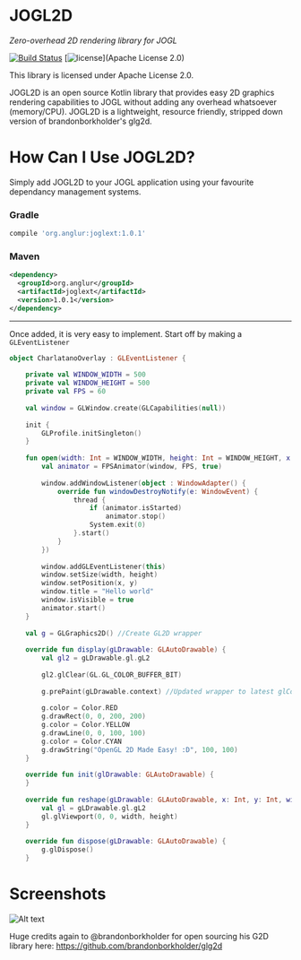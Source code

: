 # JOGL2D
_Zero-overhead 2D rendering library for JOGL_

[![Build Status](https://travis-ci.org/Jonatino/JOGL2D.svg?branch=master)](https://travis-ci.org/Jonatino/JOGL2D)
[![license](https://img.shields.io/github/license/Jonatino/JOGL2D.svg)](Apache License 2.0)

This library is licensed under Apache License 2.0.


JOGL2D is an open source Kotlin library that provides easy 2D graphics rendering capabilities to JOGL without adding any overhead whatsoever (memory/CPU).
JOGL2D is a lightweight, resource friendly, stripped down version of brandonborkholder's glg2d.

# How Can I Use JOGL2D?
Simply add JOGL2D to your JOGL application using your favourite dependancy management systems.

### Gradle
```groovy
compile 'org.anglur:joglext:1.0.1'
```

### Maven
```xml
<dependency>
  <groupId>org.anglur</groupId>
  <artifactId>joglext</artifactId>
  <version>1.0.1</version>
</dependency>
```

---


Once added, it is very easy to implement. Start off by making a `GLEventListener`
```kotlin
object CharlatanoOverlay : GLEventListener {
    
    private val WINDOW_WIDTH = 500
    private val WINDOW_HEIGHT = 500
    private val FPS = 60
    
    val window = GLWindow.create(GLCapabilities(null))
    
    init {
        GLProfile.initSingleton()
    }
    
    fun open(width: Int = WINDOW_WIDTH, height: Int = WINDOW_HEIGHT, x: Int = 100, y: Int = 1000) {
        val animator = FPSAnimator(window, FPS, true)
        
        window.addWindowListener(object : WindowAdapter() {
            override fun windowDestroyNotify(e: WindowEvent) {
                thread {
                    if (animator.isStarted)
                        animator.stop()
                    System.exit(0)
                }.start()
            }
        })
        
        window.addGLEventListener(this)
        window.setSize(width, height)
        window.setPosition(x, y)
        window.title = "Hello world"
        window.isVisible = true
        animator.start()
    }
    
    val g = GLGraphics2D() //Create GL2D wrapper
    
    override fun display(gLDrawable: GLAutoDrawable) {
        val gl2 = gLDrawable.gl.gL2
        
        gl2.glClear(GL.GL_COLOR_BUFFER_BIT)
        
        g.prePaint(gLDrawable.context) //Updated wrapper to latest glContext
        
        g.color = Color.RED
        g.drawRect(0, 0, 200, 200)
        g.color = Color.YELLOW
        g.drawLine(0, 0, 100, 100)
        g.color = Color.CYAN
        g.drawString("OpenGL 2D Made Easy! :D", 100, 100)
    }
    
    override fun init(glDrawable: GLAutoDrawable) {
    }
    
    override fun reshape(gLDrawable: GLAutoDrawable, x: Int, y: Int, width: Int, height: Int) {
        val gl = gLDrawable.gl.gL2
        gl.glViewport(0, 0, width, height)
    }
    
    override fun dispose(gLDrawable: GLAutoDrawable) {
        g.glDispose()
    }
```

# Screenshots

![Alt text](https://dl.dropboxusercontent.com/u/91292881/ShareX/2016/10/java_2016-10-01_17-45-28.png "Gui Demo")

Huge credits again to @brandonborkholder for open sourcing his G2D library here: https://github.com/brandonborkholder/glg2d
